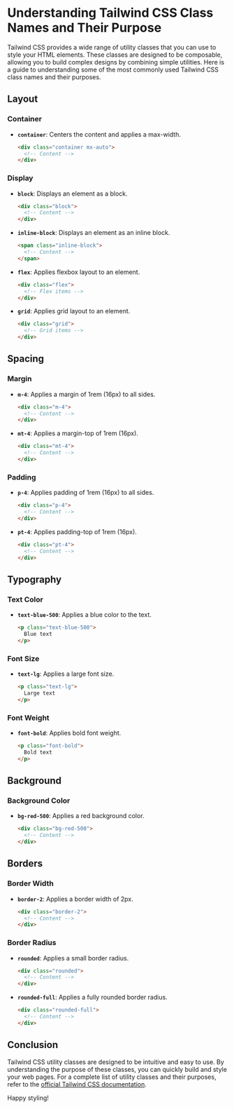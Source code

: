 # Understanding Tailwind CSS Class Names and Their Purpose

Tailwind CSS provides a wide range of utility classes that you can use to style your HTML elements. These classes are designed to be composable, allowing you to build complex designs by combining simple utilities. Here is a guide to understanding some of the most commonly used Tailwind CSS class names and their purposes.

## Layout

### Container

- **`container`**: Centers the content and applies a max-width.

    ```html
    <div class="container mx-auto">
      <!-- Content -->
    </div>
    ```

### Display

- **`block`**: Displays an element as a block.

    ```html
    <div class="block">
      <!-- Content -->
    </div>
    ```

- **`inline-block`**: Displays an element as an inline block.

    ```html
    <span class="inline-block">
      <!-- Content -->
    </span>
    ```

- **`flex`**: Applies flexbox layout to an element.

    ```html
    <div class="flex">
      <!-- Flex items -->
    </div>
    ```

- **`grid`**: Applies grid layout to an element.

    ```html
    <div class="grid">
      <!-- Grid items -->
    </div>
    ```

## Spacing

### Margin

- **`m-4`**: Applies a margin of 1rem (16px) to all sides.

    ```html
    <div class="m-4">
      <!-- Content -->
    </div>
    ```

- **`mt-4`**: Applies a margin-top of 1rem (16px).

    ```html
    <div class="mt-4">
      <!-- Content -->
    </div>
    ```

### Padding

- **`p-4`**: Applies padding of 1rem (16px) to all sides.

    ```html
    <div class="p-4">
      <!-- Content -->
    </div>
    ```

- **`pt-4`**: Applies padding-top of 1rem (16px).

    ```html
    <div class="pt-4">
      <!-- Content -->
    </div>
    ```

## Typography

### Text Color

- **`text-blue-500`**: Applies a blue color to the text.

    ```html
    <p class="text-blue-500">
      Blue text
    </p>
    ```

### Font Size

- **`text-lg`**: Applies a large font size.

    ```html
    <p class="text-lg">
      Large text
    </p>
    ```

### Font Weight

- **`font-bold`**: Applies bold font weight.

    ```html
    <p class="font-bold">
      Bold text
    </p>
    ```

## Background

### Background Color

- **`bg-red-500`**: Applies a red background color.

    ```html
    <div class="bg-red-500">
      <!-- Content -->
    </div>
    ```

## Borders

### Border Width

- **`border-2`**: Applies a border width of 2px.

    ```html
    <div class="border-2">
      <!-- Content -->
    </div>
    ```

### Border Radius

- **`rounded`**: Applies a small border radius.

    ```html
    <div class="rounded">
      <!-- Content -->
    </div>
    ```

- **`rounded-full`**: Applies a fully rounded border radius.

    ```html
    <div class="rounded-full">
      <!-- Content -->
    </div>
    ```

## Conclusion

Tailwind CSS utility classes are designed to be intuitive and easy to use. By understanding the purpose of these classes, you can quickly build and style your web pages. For a complete list of utility classes and their purposes, refer to the [official Tailwind CSS documentation](https://tailwindcss.com/docs).

Happy styling!